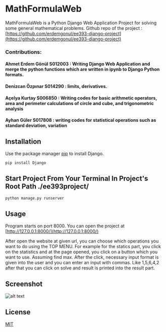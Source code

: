 # MathFormulaWeb

MathFormulaWeb is a Python Django Web Application Project for solving some general mathematical problems. Github repo of the project :[https://github.com/erdemgonul/ee393-django-project](https://github.com/erdemgonul/ee393-django-project) 

### Contributions:
#### Ahmet Erdem Gönül S012003 : Writing Django Web Application and merge the python functions which are written in ipynb to Django Python formats.
#### Denizcan Özpınar S014290 : limits,  derivatives.
#### Açelya Kurtay S006850 : Writing codes for basic arithmetic operators, area and perimeter calculations of circle and cube, and trigonometric analysis
#### Ayhan Güler S017808 : writing codes for statistical operations such as standard deviation, variation

## Installation

Use the package manager [pip](https://pip.pypa.io/en/stable/) to install Django.

```bash
pip install Django
```

## Start Project From Your Terminal In Project's Root Path ./ee393project/

```python
python manage.py runserver
```

## Usage

Program starts on port 8000. You can open the project at [http://127.0.0.1:8000/](http://127.0.0.1:8000/)

After open the website at given url, you can choose which operations you want to do using the TOP MENU. For example for the statics part, you click on the statistics and at the page opened, you click on a button which you want to use. Assuming find max. After the click, necessary input format is given into the user and you can enter an input with commas. Like 1,5,6,4,2 after that you can click on solve and result is printed into the result part.


## Screenshot

![alt text](https://i.imgur.com/nNLy8V3.png)

## License
[MIT](https://choosealicense.com/licenses/mit/)